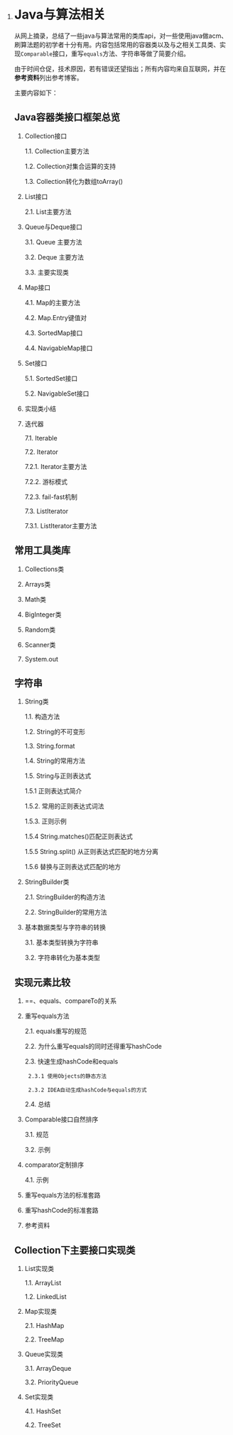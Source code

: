 1. # Java与算法相关

    从网上摘录，总结了一些java与算法常用的类库api，对一些使用java做acm、刷算法题的初学者十分有用。内容包括常用的容器类以及与之相关工具类、实现`Comparable`接口，重写`equals`方法、字符串等做了简要介绍。

    由于时间仓促，技术原因，若有错误还望指出；所有内容均来自互联网，并在**参考资料**列出参考博客。

    主要内容如下：

    ## Java容器类接口框架总览

    1. Collection接口 

       1.1. Collection主要方法 

       1.2. Collection对集合运算的支持 

       1.3. Collection转化为数组toArray() 

    2. List接口 

       2.1. List主要方法 

    3. Queue与Deque接口

       3.1. Queue 主要方法 

       3.2. Deque 主要方法

       3.3. 主要实现类

    4. Map接口 

       4.1. Map的主要方法 

       4.2. Map.Entry键值对 

       4.3. SortedMap接口 

       4.4. NavigableMap接口

    5. Set接口

       5.1. SortedSet接口 

       5.2. NavigableSet接口

    6. 实现类小结

    7. 迭代器

       7.1. Iterable

        7.2. Iterator  

          7.2.1. Iterator主要方法

          7.2.2. 游标模式

          7.2.3. fail-fast机制 

       7.3. ListIterator 

          7.3.1. ListIterator主要方法 

    ## 常用工具类库

    1. Collections类 
    
    2. Arrays类 
    
    3. Math类 
    
    4. BigInteger类 
    
    5. Random类 
    
    6. Scanner类 
    
    7. System.out

    ## 字符串

    1. String类 

       1.1. 构造方法

       1.2. String的不可变形 

       1.3. String.format 

       1.4. String的常用方法 

       1.5. String与正则表达式

          1.5.1 正则表达式简介

          1.5.2. 常用的正则表达式词法  

          1.5.3. 正则示例       

          1.5.4 String.matches()匹配正则表达式 

          1.5.5 String.split() 从正则表达式匹配的地方分离

          1.5.6 替换与正则表达式匹配的地方

    2. StringBuilder类 

       2.1. StringBuilder的构造方法

       2.2. StringBuilder的常用方法

    3. 基本数据类型与字符串的转换

       3.1. 基本类型转换为字符串

       3.2. 字符串转化为基本类型

    ## 实现元素比较

    1. ==、equals、compareTo的关系

    2. 重写equals方法 

       2.1. equals重写的规范

       2.2. 为什么重写equals的同时还得重写hashCode

       2.3. 快速生成hashCode和equals

        	2.3.1 使用Objects的静态方法

        	2.3.2 IDEA自动生成hashCode与equals的方式

       2.4. 总结

    3. Comparable接口自然排序

       3.1. 规范

       3.2. 示例

    4. comparator定制排序 

       4.1. 示例

    5. 重写equals方法的标准套路 

    6. 重写hashCode的标准套路

    7. 参考资料

    ## Collection下主要接口实现类

    1. List实现类

       1.1. ArrayList

       1.2. LinkedList

    2. Map实现类

       2.1. HashMap

       2.2. TreeMap

    3. Queue实现类

       3.1. ArrayDeque

       3.2. PriorityQueue 

    4. Set实现类

       4.1. HashSet

       4.2. TreeSet
